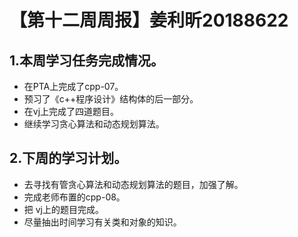 # 【第十二周周报】姜利昕20188622

## 1.本周学习任务完成情况。

- 在PTA上完成了cpp-07。
- 预习了《c++程序设计》结构体的后一部分。
- 在vj上完成了四道题目。
- 继续学习贪心算法和动态规划算法。

## 2.下周的学习计划。

- 去寻找有管贪心算法和动态规划算法的题目，加强了解。
- 完成老师布置的cpp-08。
- 把 vj上的题目完成。
- 尽量抽出时间学习有关类和对象的知识。
